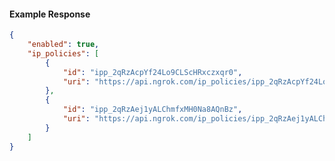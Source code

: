 <!-- Code generated for API Clients. DO NOT EDIT. -->

#### Example Response

```json
{
	"enabled": true,
	"ip_policies": [
		{
			"id": "ipp_2qRzAcpYf24Lo9CLScHRxczxqr0",
			"uri": "https://api.ngrok.com/ip_policies/ipp_2qRzAcpYf24Lo9CLScHRxczxqr0"
		},
		{
			"id": "ipp_2qRzAej1yALChmfxMH0Na8AQnBz",
			"uri": "https://api.ngrok.com/ip_policies/ipp_2qRzAej1yALChmfxMH0Na8AQnBz"
		}
	]
}
```
